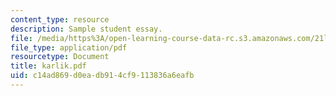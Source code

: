 ```yaml
---
content_type: resource
description: Sample student essay.
file: /media/https%3A/open-learning-course-data-rc.s3.amazonaws.com/21l-009-shakespeare-spring-2004/c14ad869d0eadb914cf9113836a6eafb_karlik.pdf
file_type: application/pdf
resourcetype: Document
title: karlik.pdf
uid: c14ad869-d0ea-db91-4cf9-113836a6eafb
---
```

